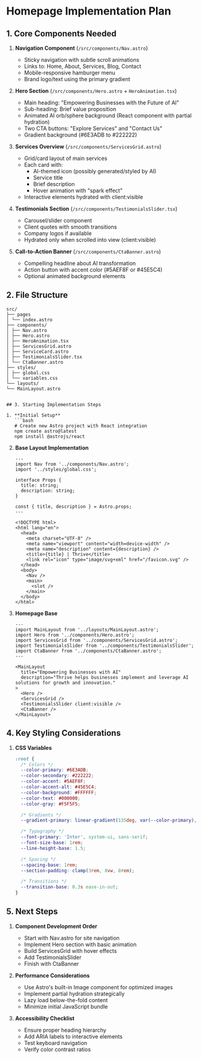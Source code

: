 # Homepage Implementation Plan

## 1. Core Components Needed

1. **Navigation Component** (`/src/components/Nav.astro`)
   - Sticky navigation with subtle scroll animations
   - Links to: Home, About, Services, Blog, Contact
   - Mobile-responsive hamburger menu
   - Brand logo/text using the primary gradient

2. **Hero Section** (`/src/components/Hero.astro` + `HeroAnimation.tsx`)
   - Main heading: "Empowering Businesses with the Future of AI"
   - Sub-heading: Brief value proposition
   - Animated AI orb/sphere background (React component with partial hydration)
   - Two CTA buttons: "Explore Services" and "Contact Us"
   - Gradient background (#6E3ADB to #222222)

3. **Services Overview** (`/src/components/ServicesGrid.astro`)
   - Grid/card layout of main services
   - Each card with:
     - AI-themed icon (possibly generated/styled by AI)
     - Service title
     - Brief description
     - Hover animation with "spark effect"
   - Interactive elements hydrated with client:visible

4. **Testimonials Section** (`/src/components/TestimonialsSlider.tsx`)
   - Carousel/slider component
   - Client quotes with smooth transitions
   - Company logos if available
   - Hydrated only when scrolled into view (client:visible)

5. **Call-to-Action Banner** (`/src/components/CtaBanner.astro`)
   - Compelling headline about AI transformation
   - Action button with accent color (#5AEF8F or #45E5C4)
   - Optional animated background elements

## 2. File Structure

```text
src/
├── pages
│ └── index.astro
├── components/
│ ├── Nav.astro
│ ├── Hero.astro
│ ├── HeroAnimation.tsx
│ ├── ServicesGrid.astro
│ ├── ServiceCard.astro
│ ├── TestimonialsSlider.tsx
│ └── CtaBanner.astro
├── styles/
│ ├── global.css
│ └── variables.css
└── layouts/
└── MainLayout.astro


## 3. Starting Implementation Steps

1. **Initial Setup**
   ```bash
   # Create new Astro project with React integration
   npm create astro@latest
   npm install @astrojs/react
   ```

2. **Base Layout Implementation**
   ```astro:src/layouts/MainLayout.astro
   ---
   import Nav from '../components/Nav.astro';
   import '../styles/global.css';

   interface Props {
     title: string;
     description: string;
   }

   const { title, description } = Astro.props;
   ---

   <!DOCTYPE html>
   <html lang="en">
     <head>
       <meta charset="UTF-8" />
       <meta name="viewport" content="width=device-width" />
       <meta name="description" content={description} />
       <title>{title} | Thrive</title>
       <link rel="icon" type="image/svg+xml" href="/favicon.svg" />
     </head>
     <body>
       <Nav />
       <main>
         <slot />
       </main>
     </body>
   </html>
   ```

3. **Homepage Base**
   ```astro:src/pages/index.astro
   ---
   import MainLayout from '../layouts/MainLayout.astro';
   import Hero from '../components/Hero.astro';
   import ServicesGrid from '../components/ServicesGrid.astro';
   import TestimonialsSlider from '../components/TestimonialsSlider';
   import CtaBanner from '../components/CtaBanner.astro';
   ---

   <MainLayout 
     title="Empowering Businesses with AI"
     description="Thrive helps businesses implement and leverage AI solutions for growth and innovation."
   >
     <Hero />
     <ServicesGrid />
     <TestimonialsSlider client:visible />
     <CtaBanner />
   </MainLayout>
   ```

## 4. Key Styling Considerations

1. **CSS Variables**
   ```css:src/styles/variables.css
   :root {
     /* Colors */
     --color-primary: #6E3ADB;
     --color-secondary: #222222;
     --color-accent: #5AEF8F;
     --color-accent-alt: #45E5C4;
     --color-background: #FFFFFF;
     --color-text: #000000;
     --color-gray: #F5F5F5;

     /* Gradients */
     --gradient-primary: linear-gradient(135deg, var(--color-primary), var(--color-secondary));

     /* Typography */
     --font-primary: 'Inter', system-ui, sans-serif;
     --font-size-base: 1rem;
     --line-height-base: 1.5;

     /* Spacing */
     --spacing-base: 1rem;
     --section-padding: clamp(3rem, 8vw, 8rem);

     /* Transitions */
     --transition-base: 0.3s ease-in-out;
   }
   ```

## 5. Next Steps

1. **Component Development Order**
   - Start with Nav.astro for site navigation
   - Implement Hero section with basic animation
   - Build ServicesGrid with hover effects
   - Add TestimonialsSlider
   - Finish with CtaBanner

2. **Performance Considerations**
   - Use Astro's built-in Image component for optimized images
   - Implement partial hydration strategically
   - Lazy load below-the-fold content
   - Minimize initial JavaScript bundle

3. **Accessibility Checklist**
   - Ensure proper heading hierarchy
   - Add ARIA labels to interactive elements
   - Test keyboard navigation
   - Verify color contrast ratios
